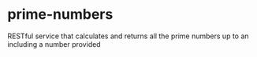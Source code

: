 # prime-numbers
 RESTful service that calculates and returns all the prime numbers up to an including a number provided

